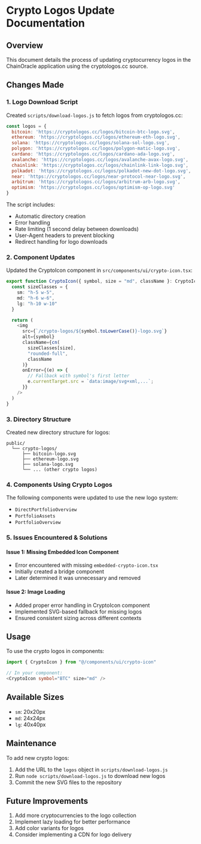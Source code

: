 # Crypto Logos Update Documentation

## Overview
This document details the process of updating cryptocurrency logos in the ChainOracle application using the cryptologos.cc source.

## Changes Made

### 1. Logo Download Script
Created `scripts/download-logos.js` to fetch logos from cryptologos.cc:
```javascript
const logos = {
  bitcoin: 'https://cryptologos.cc/logos/bitcoin-btc-logo.svg',
  ethereum: 'https://cryptologos.cc/logos/ethereum-eth-logo.svg',
  solana: 'https://cryptologos.cc/logos/solana-sol-logo.svg',
  polygon: 'https://cryptologos.cc/logos/polygon-matic-logo.svg',
  cardano: 'https://cryptologos.cc/logos/cardano-ada-logo.svg',
  avalanche: 'https://cryptologos.cc/logos/avalanche-avax-logo.svg',
  chainlink: 'https://cryptologos.cc/logos/chainlink-link-logo.svg',
  polkadot: 'https://cryptologos.cc/logos/polkadot-new-dot-logo.svg',
  near: 'https://cryptologos.cc/logos/near-protocol-near-logo.svg',
  arbitrum: 'https://cryptologos.cc/logos/arbitrum-arb-logo.svg',
  optimism: 'https://cryptologos.cc/logos/optimism-op-logo.svg'
}
```

The script includes:
- Automatic directory creation
- Error handling
- Rate limiting (1 second delay between downloads)
- User-Agent headers to prevent blocking
- Redirect handling for logo downloads

### 2. Component Updates
Updated the CryptoIcon component in `src/components/ui/crypto-icon.tsx`:
```typescript
export function CryptoIcon({ symbol, size = "md", className }: CryptoIconProps) {
  const sizeClasses = {
    sm: "h-5 w-5",
    md: "h-6 w-6",
    lg: "h-10 w-10"
  }

  return (
    <img 
      src={`/crypto-logos/${symbol.toLowerCase()}-logo.svg`} 
      alt={symbol}
      className={cn(
        sizeClasses[size],
        "rounded-full",
        className
      )}
      onError={(e) => {
        // Fallback with symbol's first letter
        e.currentTarget.src = `data:image/svg+xml,...`;
      }}
    />
  )
}
```

### 3. Directory Structure
Created new directory structure for logos:
```
public/
  └── crypto-logos/
      ├── bitcoin-logo.svg
      ├── ethereum-logo.svg
      ├── solana-logo.svg
      └── ... (other crypto logos)
```

### 4. Components Using Crypto Logos
The following components were updated to use the new logo system:
- `DirectPortfolioOverview`
- `PortfolioAssets`
- `PortfolioOverview`

### 5. Issues Encountered & Solutions

#### Issue 1: Missing Embedded Icon Component
- Error encountered with missing `embedded-crypto-icon.tsx`
- Initially created a bridge component
- Later determined it was unnecessary and removed

#### Issue 2: Image Loading
- Added proper error handling in CryptoIcon component
- Implemented SVG-based fallback for missing logos
- Ensured consistent sizing across different contexts

## Usage
To use the crypto logos in components:

```typescript
import { CryptoIcon } from "@/components/ui/crypto-icon"

// In your component:
<CryptoIcon symbol="BTC" size="md" />
```

## Available Sizes
- `sm`: 20x20px
- `md`: 24x24px
- `lg`: 40x40px

## Maintenance
To add new crypto logos:
1. Add the URL to the `logos` object in `scripts/download-logos.js`
2. Run `node scripts/download-logos.js` to download new logos
3. Commit the new SVG files to the repository

## Future Improvements
1. Add more cryptocurrencies to the logo collection
2. Implement lazy loading for better performance
3. Add color variants for logos
4. Consider implementing a CDN for logo delivery 